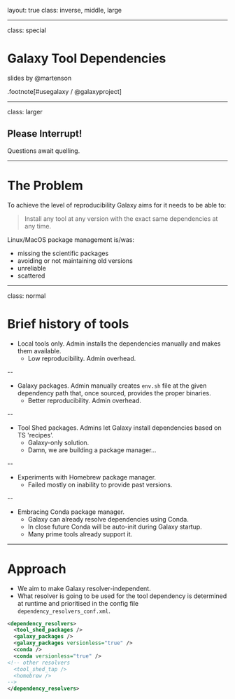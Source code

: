 layout: true
class: inverse, middle, large

---
class: special
# Galaxy Tool Dependencies


slides by @martenson

.footnote[\#usegalaxy / @galaxyproject]

---
class: larger

## Please Interrupt!

Questions await quelling.

---
# The Problem

To achieve the level of reproducibility Galaxy aims for it needs to be able to:

> Install any tool at any version with the exact same dependencies at any time.

Linux/MacOS package management is/was:
 - missing the scientific packages
 - avoiding or not maintaining old versions
 - unreliable
 - scattered

---
class: normal
# Brief history of tools

* Local tools only. Admin installs the dependencies manually and makes them available.
  * Low reproducibility. Admin overhead.

--
* Galaxy packages. Admin manually creates `env.sh` file at the given dependency
path that, once sourced, provides the proper binaries.
  * Better reproducibility. Admin overhead.

--
* Tool Shed packages. Admins let Galaxy install dependencies based on TS 'recipes'.
  * Galaxy-only solution.
  * Damn, we are building a package manager...

--
* Experiments with Homebrew package manager.
  * Failed mostly on inability to provide past versions.

--
* Embracing Conda package manager.
  * Galaxy can already resolve dependencies using Conda.
  * In close future Conda will be auto-init during Galaxy startup.
  * Many prime tools already support it.

---
# Approach

* We aim to make Galaxy resolver-independent.
* What resolver is going to be used for the tool dependency is determined at runtime
and prioritised in the config file `dependency_resolvers_conf.xml`.
```xml
<dependency_resolvers>
  <tool_shed_packages />
  <galaxy_packages />
  <galaxy_packages versionless="true" />
  <conda />
  <conda versionless="true" />
<!-- other resolvers
  <tool_shed_tap />
  <homebrew />
-->
</dependency_resolvers>
```
